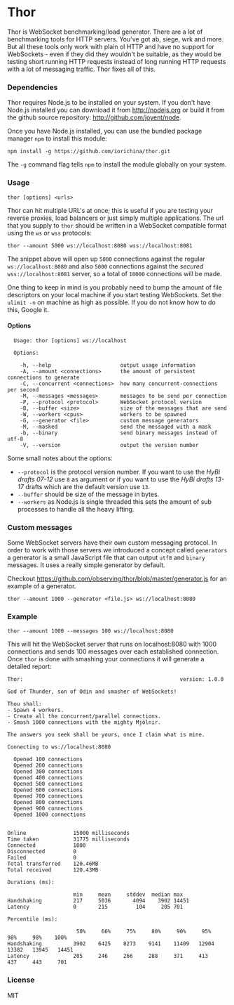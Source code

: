 # Thor

Thor is WebSocket benchmarking/load generator. There are a lot of benchmarking
tools for HTTP servers. You've got ab, siege, wrk and more. But all these tools
only work with plain ol HTTP and have no support for WebSockets - even if they did
they wouldn't be suitable, as they would be testing short running HTTP requests
instead of long running HTTP requests with a lot of messaging traffic. Thor
fixes all of this.

### Dependencies

Thor requires Node.js to be installed on your system. If you don't have Node.js
installed you can download it from http://nodejs.org or build it from the github
source repository: http://github.com/joyent/node.

Once you have Node.js installed, you can use the bundled package manager `npm` to
install this module:

```
npm install -g https://github.com/iorichina/thor.git
```

The `-g` command flag tells `npm` to install the module globally on your system.

### Usage

```
thor [options] <urls>
```

Thor can hit multiple URL's at once; this is useful if you are testing your
reverse proxies, load balancers or just simply multiple applications. The url
that you supply to `thor` should be written in a WebSocket compatible format
using the `ws` or `wss` protocols:

```
thor --amount 5000 ws://localhost:8080 wss://localhost:8081
```

The snippet above will open up `5000` connections against the regular
`ws://localhost:8080` and also `5000` connections against the *secured*
`wss://localhost:8081` server, so a total of `10000` connections will be made.

One thing to keep in mind is you probably need to bump the amount of file
descriptors on your local machine if you start testing WebSockets. Set the
`ulimit -n` on machine as high as possible. If you do not know how to do this,
Google it.

#### Options

```
  Usage: thor [options] ws://localhost

  Options:

    -h, --help                      output usage information
    -A, --amount <connections>      the amount of persistent connections to generate
    -C, --concurrent <connections>  how many concurrent-connections per second
    -M, --messages <messages>       messages to be send per connection
    -P, --protocol <protocol>       WebSocket protocol version
    -B, --buffer <size>             size of the messages that are send
    -W, --workers <cpus>            workers to be spawned
    -G, --generator <file>          custom message generators
    -M, --masked                    send the messaged with a mask
    -b, --binary                    send binary messages instead of utf-8
    -V, --version                   output the version number
```

Some small notes about the options:

- `--protocol` is the protocol version number. If you want to use the *HyBi drafts
  07-12* use `8` as argument or if you want to use the *HyBi drafts 13-17*
  drafts which are the default version use `13`.
- `--buffer` should be size of the message in bytes.
- `--workers` as Node.js is single threaded this sets the amount of sub
  processes to handle all the heavy lifting.

### Custom messages

Some WebSocket servers have their own custom messaging protocol. In order to
work with those servers we introduced a concept called `generators` a generator
is a small JavaScript file that can output `utf8` and `binary` messages. It uses
a really simple generator by default. 

Checkout https://github.com/observing/thor/blob/master/generator.js for an
example of a generator.

```
thor --amount 1000 --generator <file.js> ws://localhost:8080
```

### Example

```
thor --amount 1000 --messages 100 ws://localhost:8080
```

This will hit the WebSocket server that runs on localhost:8080 with 1000
connections and sends 100 messages over each established connection. Once `thor`
is done with smashing your connections it will generate a detailed report:

```
Thor:                                                  version: 1.0.0

God of Thunder, son of Odin and smasher of WebSockets!

Thou shall:
- Spawn 4 workers.
- Create all the concurrent/parallel connections.
- Smash 1000 connections with the mighty Mjölnir.

The answers you seek shall be yours, once I claim what is mine.

Connecting to ws://localhost:8080

  Opened 100 connections
  Opened 200 connections
  Opened 300 connections
  Opened 400 connections
  Opened 500 connections
  Opened 600 connections
  Opened 700 connections
  Opened 800 connections
  Opened 900 connections
  Opened 1000 connections


Online               15000 milliseconds
Time taken           31775 milliseconds
Connected            1000
Disconnected         0
Failed               0
Total transferred    120.46MB
Total received       120.43MB

Durations (ms):

                     min     mean     stddev  median max
Handshaking          217     5036       4094    3902 14451
Latency              0       215         104     205 701

Percentile (ms):

                      50%     66%     75%     80%     90%     95%     98%     98%    100%
Handshaking          3902    6425    8273    9141    11409   12904   13382   13945   14451
Latency              205     246     266     288     371     413     437     443     701
```

### License

MIT
